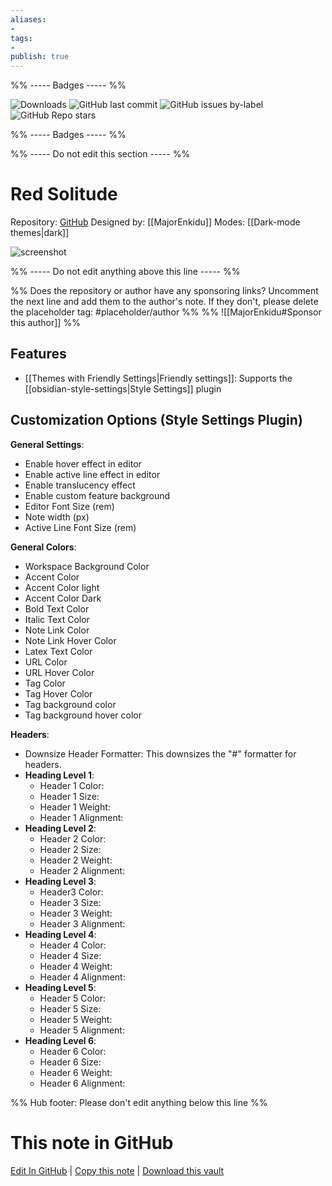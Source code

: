 ```yaml
---
aliases:
- 
tags: 
- 
publish: true
---
```


%% ----- Badges ----- %%

![Downloads](https://img.shields.io/badge/downloads-3174-573E7A?style=for-the-badge&logo=)
![GitHub last commit](https://img.shields.io/github/last-commit/MajorEnkidu/red-solitude-obsidian-theme?color=573E7A&label=last%20update&logo=github&style=for-the-badge)
![GitHub issues by-label](https://img.shields.io/github/issues/MajorEnkidu/red-solitude-obsidian-theme/help%20wanted?color=573E7A&logo=github&style=for-the-badge) 
![GitHub Repo stars](https://img.shields.io/github/stars/MajorEnkidu/red-solitude-obsidian-theme?color=573E7A&logo=github&style=for-the-badge)

%% ----- Badges ----- %%

%% ----- Do not edit this section ----- %%

# Red Solitude

Repository: [GitHub](https://github.com/MajorEnkidu/red-solitude-obsidian-theme)
Designed by: [[MajorEnkidu]]
Modes: [[Dark-mode themes|dark]]



![screenshot](https://github.com/MajorEnkidu/red-solitude-obsidian-theme/raw/main/promo_screenshot.png)

%% ----- Do not edit anything above this line ----- %% 

%% Does the repository or author have any sponsoring links? Uncomment the next line and add them to the author's note. If they don't, please delete the placeholder tag: #placeholder/author %%
%% ![[MajorEnkidu#Sponsor this author]] %%


## Features

- [[Themes with Friendly Settings|Friendly settings]]: Supports the [[obsidian-style-settings|Style Settings]] plugin

## Customization Options (Style Settings Plugin) 

**General Settings**: 
- Enable hover effect in editor
- Enable active line effect in editor
- Enable translucency effect
- Enable custom feature background
- Editor Font Size (rem)
- Note width (px)
- Active Line Font Size (rem)

**General Colors**: 
- Workspace Background Color
- Accent Color
- Accent Color light
- Accent Color Dark
- Bold Text Color
- Italic Text Color
- Note Link Color
- Note Link Hover Color
- Latex Text Color
- URL Color
- URL Hover Color
- Tag Color
- Tag Hover Color
- Tag background color
- Tag background hover color

**Headers**: 
- Downsize Header Formatter: This downsizes the "#" formatter for headers.
- **Heading Level 1**: 
    - Header 1 Color:
    - Header 1 Size:
    - Header 1 Weight:
    - Header 1 Alignment:
- **Heading Level 2**: 
    - Header 2 Color:
    - Header 2 Size:
    - Header 2 Weight:
    - Header 2 Alignment:
- **Heading Level 3**: 
    - Header3 Color:
    - Header 3 Size:
    - Header 3 Weight:
    - Header 3 Alignment:
- **Heading Level 4**: 
    - Header 4 Color:
    - Header 4 Size:
    - Header 4 Weight:
    - Header 4 Alignment:
- **Heading Level 5**: 
    - Header 5 Color:
    - Header 5 Size:
    - Header 5 Weight:
    - Header 5 Alignment:
- **Heading Level 6**: 
    - Header 6 Color:
    - Header 6 Size:
    - Header 6 Weight:
    - Header 6 Alignment:


%% Hub footer: Please don't edit anything below this line %%

# This note in GitHub

<span class="git-footer">[Edit In GitHub](https://github.dev/obsidian-community/obsidian-hub/blob/main/02%20-%20Community%20Expansions/02.05%20All%20Community%20Expansions/Themes/Red%20Solitude.md "git-hub-edit-note") | [Copy this note](https://raw.githubusercontent.com/obsidian-community/obsidian-hub/main/02%20-%20Community%20Expansions/02.05%20All%20Community%20Expansions/Themes/Red%20Solitude.md "git-hub-copy-note") | [Download this vault](https://github.com/obsidian-community/obsidian-hub/archive/refs/heads/main.zip "git-hub-download-vault") </span>
